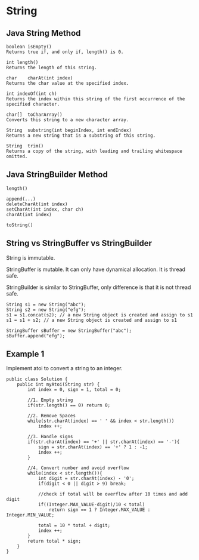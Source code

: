 # String

## Java String Method

```
boolean	isEmpty()
Returns true if, and only if, length() is 0.

int	length()
Returns the length of this string.

char	charAt(int index)
Returns the char value at the specified index.

int	indexOf(int ch)
Returns the index within this string of the first occurrence of the specified character.

char[]	toCharArray()
Converts this string to a new character array.

String	substring(int beginIndex, int endIndex)
Returns a new string that is a substring of this string.

String	trim()
Returns a copy of the string, with leading and trailing whitespace omitted.
```

## Java StringBuilder Method

```
length()

append(...)
deleteCharAt(int index)
setCharAt(int index, char ch)
charAt(int index)

toString()
```

## String vs StringBuffer vs StringBuilder

String is immutable.

StringBuffer is mutable. It can only have dynamical allocation. It is thread safe.

StringBuilder is similar to StringBuffer, only difference is that it is not thread safe.

```
String s1 = new String("abc");
String s2 = new String("efg");
s1 = s1.concat(s2); // a new String object is created and assign to s1
s1 = s1 + s2; // a new String object is created and assign to s1

StringBuffer sBuffer = new StringBuffer("abc");
sBuffer.append("efg");
```

## Example 1

Implement atoi to convert a string to an integer.


```
public class Solution {
    public int myAtoi(String str) {
        int index = 0, sign = 1, total = 0;
        
        //1. Empty string
        if(str.length() == 0) return 0;
        
        //2. Remove Spaces
        while(str.charAt(index) == ' ' && index < str.length())
            index ++;
            
        //3. Handle signs
        if(str.charAt(index) == '+' || str.charAt(index) == '-'){
            sign = str.charAt(index) == '+' ? 1 : -1;
            index ++;
        }
        
        //4. Convert number and avoid overflow
        while(index < str.length()){
            int digit = str.charAt(index) - '0';
            if(digit < 0 || digit > 9) break;
    
            //check if total will be overflow after 10 times and add digit
            if((Integer.MAX_VALUE-digit)/10 < total)
                return sign == 1 ? Integer.MAX_VALUE : Integer.MIN_VALUE;
            
            total = 10 * total + digit;
            index ++;
        }
        return total * sign;
    }
}
```
